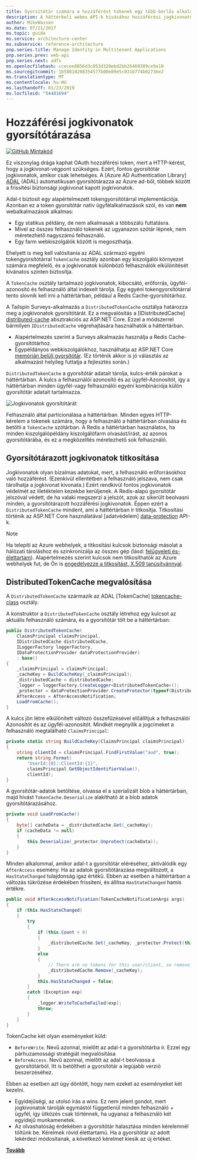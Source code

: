 ```yaml
---
title: Gyorsítótár számára a hozzáférést tokenek egy több-bérlős alkalmazásban
description: A háttérbeli webes API-k hívásához hozzáférési jogkivonatok gyorsítótárazása.
author: MikeWasson
ms.date: 07/21/2017
ms.topic: guide
ms.service: architecture-center
ms.subservice: reference-architecture
pnp.series.title: Manage Identity in Multitenant Applications
pnp.series.prev: web-api
pnp.series.next: adfs
ms.openlocfilehash: ccecee8856d3c053d320ebd2bb26469389ce9a10
ms.sourcegitcommit: 1b50810208354577b00e89e5c031b774b02736e2
ms.translationtype: MT
ms.contentlocale: hu-HU
ms.lasthandoff: 01/23/2019
ms.locfileid: "54481694"
---
```

# <a name="cache-access-tokens"></a>Hozzáférési jogkivonatok gyorsítótárazása

[![GitHub](../_images/github.png) Mintakód][sample application]

Ez viszonylag drága kaphat OAuth hozzáférési token, mert a HTTP-kérést, hogy a jogkivonat-végpont szükséges. Ezért, fontos gyorsítótár jogkivonatok, amikor csak lehetséges. A [Azure AD Authentication Library] [ ADAL] (ADAL) automatikusan gyorsítótárazza az Azure ad-ből, többek között a frissítési biztonsági jogkivonat kapott jogkivonatok.

Adal-t biztosít egy alapértelmezett tokengyorsítótárral implementációja. Azonban ez a token gyorsítótár natív ügyfélalkalmazások szól, és van **nem** webalkalmazások alkalmas:

* Egy statikus példány, de nem alkalmasak a többszálú futtatásra.
* Mivel az összes felhasználó tokenek az ugyanazon szótár lépnek, nem méretezhető nagyszámú felhasználó.
* Egy farm webkiszolgálók között is megoszthatja.

Ehelyett is meg kell valósítania az ADAL származó egyéni tokengyorsítótárral `TokenCache` osztály azonban egy kiszolgálói környezet számára megfelelő, és a jogkivonatok különböző felhasználók elkülönítését kívánatos szinten biztosítja.

A `TokenCache` osztály tartalmazó jogkivonatok, kibocsátó, erőforrás, ügyfél-azonosító és felhasználó által indexelt tárolja. Egy egyéni tokengyorsítótárral tento slovník kell írni a háttértárban, például a Redis Cache-gyorsítótárhoz.

A Tailspin Surveys-alkalmazás a `DistributedTokenCache` osztálya határozza meg a jogkivonatok gyorsítótárát. Ez a megvalósítás a [IDistributedCache] [ distributed-cache] absztrakciós az ASP.NET Core. Ezzel a módszerrel bármilyen `IDistributedCache` végrehajtására használhatók a háttértárban.

* Alapértelmezés szerint a Surveys alkalmazás használja a Redis Cache-gyorsítótárhoz.
* Egypéldányos webkiszolgálókhoz, használhatja az ASP.NET Core [memórián belüli gyorsítótár][in-memory-cache]. (Ez történik akkor is jó választás az alkalmazást helyileg futtatja a fejlesztés során.)

`DistributedTokenCache` a gyorsítótár adatait tárolja, kulcs-érték párokat a háttértárban. A kulcs a felhasználói azonosító és az ügyfél-Azonosítót, így a háttértárban minden ügyfél-vagy felhasználói egyéni kombinációja külön gyorsítótár adatait tartalmazza.

![Jogkivonatok gyorsítótárát](./images/token-cache.png)

Felhasználó által particionálása a háttértárban. Minden egyes HTTP-kérelem a tokenek számára, hogy a felhasználó a háttértárban olvasása és betölti a `TokenCache` szótárban. A Redis a háttértárban használatos, ha minden kiszolgálópéldány kiszolgálófarm olvasást/írást, az azonos gyorsítótárába, és ez a megközelítés méretezhető sok felhasználó.

## <a name="encrypting-cached-tokens"></a>Gyorsítótárazott jogkivonatok titkosítása

Jogkivonatok olyan bizalmas adatokat, mert, a felhasználó erőforrásokhoz való hozzáférést. (Ezenkívül ellentétben a felhasználó jelszava, nem csak tárolhatja a jogkivonat kivonata.) Ezért rendkívül fontos jogkivonatok védelmét az illetéktelen kezekbe kerüljenek. A Redis-alapú gyorsítótár jelszóval védett, de ha valaki megszerzi a jelszót, azok az sikerült beolvasni minden, a gyorsítótárazott hozzáférési jogkivonatok. Éppen ezért a `DistributedTokenCache` mindent, ami a háttértárban ír titkosítja. Titkosítási történik az ASP.NET Core használatával [adatvédelem] [ data-protection] API-k.

> [!NOTE]
> Ha telepíti az Azure webhelyek, a titkosítási kulcsok biztonsági másolat a hálózati tároláshoz és szinkronizálja az összes gép (lásd: [felügyeleti és-élettartam][key-management]). Alapértelmezés szerint kulcsok nem titkosíthatók az Azure webhelyek fut, de Ön is [engedélyezze a titkosítást, X.509 tanúsítvánnyal][x509-cert-encryption].

## <a name="distributedtokencache-implementation"></a>DistributedTokenCache megvalósítása

A `DistributedTokenCache` származik az ADAL [TokenCache] [ tokencache-class] osztály.

A konstruktor a `DistributedTokenCache` osztály létrehoz egy kulcsot az aktuális felhasználó számára, és a gyorsítótár tölt be a háttértárban:

```csharp
public DistributedTokenCache(
    ClaimsPrincipal claimsPrincipal,
    IDistributedCache distributedCache,
    ILoggerFactory loggerFactory,
    IDataProtectionProvider dataProtectionProvider)
    : base()
{
    _claimsPrincipal = claimsPrincipal;
    _cacheKey = BuildCacheKey(_claimsPrincipal);
    _distributedCache = distributedCache;
    _logger = loggerFactory.CreateLogger<DistributedTokenCache>();
    _protector = dataProtectionProvider.CreateProtector(typeof(DistributedTokenCache).FullName);
    AfterAccess = AfterAccessNotification;
    LoadFromCache();
}
```

A kulcs jön létre elkülönített változó összefűzésével előállítjuk a felhasználói Azonosítót és az ügyfél-azonosítót. Mindkét megnyílik a jogcímeket a felhasználó megtalálható `ClaimsPrincipal`:

```csharp
private static string BuildCacheKey(ClaimsPrincipal claimsPrincipal)
{
    string clientId = claimsPrincipal.FindFirstValue("aud", true);
    return string.Format(
        "UserId:{0}::ClientId:{1}",
        claimsPrincipal.GetObjectIdentifierValue(),
        clientId);
}
```

A gyorsítótár-adatok betöltése, olvassa el a szerializált blob a háttértárban, majd hívást `TokenCache.Deserialize` alakítható át a blob adatok gyorsítótárazásához.

```csharp
private void LoadFromCache()
{
    byte[] cacheData = _distributedCache.Get(_cacheKey);
    if (cacheData != null)
    {
        this.Deserialize(_protector.Unprotect(cacheData));
    }
}
```

Minden alkalommal, amikor adal-t a gyorsítótár eléréséhez, aktiválódik egy `AfterAccess` esemény. Ha az adatok gyorsítótárazása megváltozott, a `HasStateChanged` tulajdonság igaz értékű. Ebben az esetben a háttértárban a változás tükrözése érdekében frissíteni, és állítsa `HasStateChanged` hamis értékre.

```csharp
public void AfterAccessNotification(TokenCacheNotificationArgs args)
{
    if (this.HasStateChanged)
    {
        try
        {
            if (this.Count > 0)
            {
                _distributedCache.Set(_cacheKey, _protector.Protect(this.Serialize()));
            }
            else
            {
                // There are no tokens for this user/client, so remove the item from the cache.
                _distributedCache.Remove(_cacheKey);
            }
            this.HasStateChanged = false;
        }
        catch (Exception exp)
        {
            _logger.WriteToCacheFailed(exp);
            throw;
        }
    }
}
```

TokenCache két olyan eseményeket küld:

* `BeforeWrite`. Nevű azonnal, mielőtt az adal-t a gyorsítótárba ír. Ezzel egy párhuzamossági stratégiát megvalósítása
* `BeforeAccess`. Nevű azonnal, mielőtt az adal-t beolvassa a gyorsítótárból. Itt is betöltheti a gyorsítótár a legújabb verzió beszerzéséhez.

Ebben az esetben azt úgy döntött, hogy nem ezeket az eseményeket két kezelni.

* Egyidejűségi, az utolsó írás a wins. Ez nem jelent gondot, mert jogkivonatok tárolják egymástól függetlenül minden felhasználó + ügyfél, így ütközés csak történnek, ha ugyanaz a felhasználó két egyidejű munkamenetek.
* Az olvashatóság érdekében a gyorsítótár halasztása minden kérelemnél töltünk be. Kérelmek rövid élettartamú. Ha a gyorsítótár az adott lekérdezi módosítanak, a következő kérelmet kiesik az új értéket.

[**Tovább**][client-assertion]

<!-- links -->
[ADAL]: https://msdn.microsoft.com/library/azure/jj573266.aspx
[client-assertion]: ./client-assertion.md
[data-protection]: /aspnet/core/security/data-protection/
[distributed-cache]: /aspnet/core/performance/caching/distributed
[key-management]: /aspnet/core/security/data-protection/configuration/default-settings
[in-memory-cache]: /aspnet/core/performance/caching/memory
[tokencache-class]: https://msdn.microsoft.com/library/azure/microsoft.identitymodel.clients.activedirectory.tokencache.aspx
[x509-cert-encryption]: /aspnet/core/security/data-protection/implementation/key-encryption-at-rest#x509-certificate
[sample application]: https://github.com/mspnp/multitenant-saas-guidance
